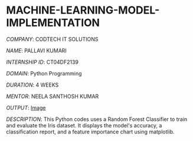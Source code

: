 # MACHINE-LEARNING-MODEL-IMPLEMENTATION

*COMPANY*: CODTECH IT SOLUTIONS  

*NAME*: PALLAVI KUMARI

*INTERNSHIP ID*: CT04DF2139

*DOMAIN*: Python Programming 

*DURATION*: 4 WEEKS  

*MENTOR*: NEELA SANTHOSH KUMAR

*OUTPUT*: [Image](https://github.com/user-attachments/assets/d7fe178c-45eb-4f49-bb76-92f81b2ef41b)

*DESCRIPTION*: This Python codes uses a Random Forest Classifier to train and evaluate the Iris dataset. It displays the model's accuracy, a classification report, and a feature importance chart using matplotlib.
